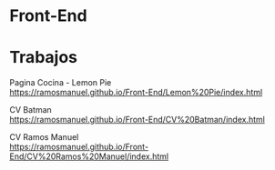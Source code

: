 # Front-End

# Trabajos

Pagina Cocina - Lemon Pie <br>
https://ramosmanuel.github.io/Front-End/Lemon%20Pie/index.html

CV Batman <br>
https://ramosmanuel.github.io/Front-End/CV%20Batman/index.html

CV Ramos Manuel <br>
https://ramosmanuel.github.io/Front-End/CV%20Ramos%20Manuel/index.html
